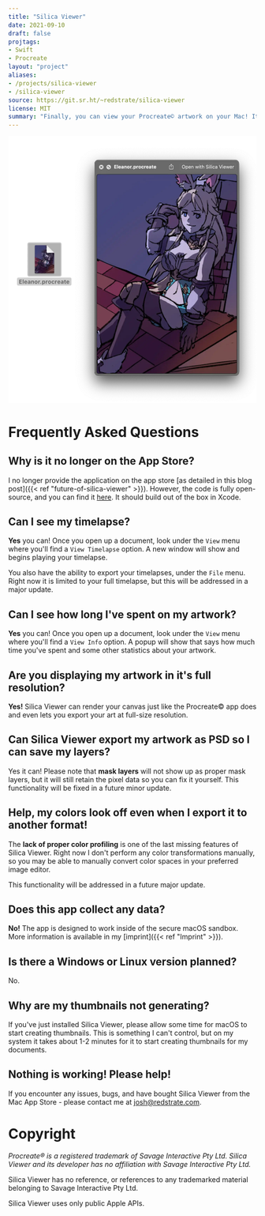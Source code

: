 ```yaml
---
title: "Silica Viewer"
date: 2021-09-10
draft: false
projtags:
- Swift
- Procreate
layout: "project"
aliases:
- /projects/silica-viewer
- /silica-viewer
source: https://git.sr.ht/~redstrate/silica-viewer
license: MIT
summary: "Finally, you can view your Procreate© artwork on your Mac! It also includes thumbnail and Quick Look previews as well for use in Finder."
---
```


![Silica Viewer Screenshot](silica-screenshot.webp)

# Frequently Asked Questions

## Why is it no longer on the App Store?

I no longer provide the application on the app store [as detailed in this blog post]({{< ref "future-of-silica-viewer" >}}). However, the
code is fully open-source, and you can find it [here](https://sr.ht/~redstrate/silica-viewer). It should build out of the box in Xcode.

## Can I see my timelapse?

**Yes** you can! Once you open up a document, look under the `View` menu where you'll find a `View Timelapse` option. A new window will show and begins playing your timelapse.

You also have the ability to export your timelapses, under the `File` menu. Right now it is limited to your full timelapse, but this will be addressed in a major update.

## Can I see how long I've spent on my artwork?

**Yes** you can! Once you open up a document, look under the `View` menu where you'll find a `View Info` option. A popup will show that says how much time you've spent and some other statistics about your artwork.

## Are you displaying my artwork in it's full resolution?

**Yes!** Silica Viewer can render your canvas just like the Procreate© app does and even lets you export your art at full-size resolution.

## Can Silica Viewer export my artwork as PSD so I can save my layers?

Yes it can! Please note that **mask layers** will not show up as proper mask layers, but it will still retain the pixel data so you can fix it yourself. This functionality will be fixed in a future minor update.

## Help, my colors look off even when I export it to another format!

The **lack of proper color profiling** is one of the last missing features of Silica Viewer. Right now I don't perform any color transformations manually, so you may be able to manually convert color spaces in your preferred image editor.

This functionality will be addressed in a future major update.

## Does this app collect any data?

**No!** The app is designed to work inside of the secure macOS sandbox. More information is available in my [imprint]({{< ref "Imprint" >}}).

## Is there a Windows or Linux version planned?

No.

## Why are my thumbnails not generating?

If you've just installed Silica Viewer, please allow some time for macOS to start creating thumbnails. This is something I can't control, but on my system it takes about 1-2 minutes for it to start creating thumbnails for my documents.

## Nothing is working! Please help!

If you encounter any issues, bugs, and have bought Silica Viewer from the Mac App Store - please contact me at josh@redstrate.com.

# Copyright

_Procreate® is a registered trademark of Savage Interactive Pty Ltd. Silica Viewer and its developer has no affiliation with Savage Interactive Pty Ltd._

Silica Viewer has no reference, or references to any trademarked material belonging to Savage Interactive Pty Ltd.

Silica Viewer uses only public Apple APIs.
